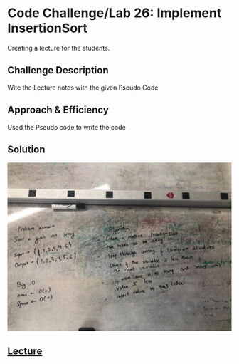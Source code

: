 # Code Challenge/Lab 26: Implement InsertionSort
Creating a lecture for the students.

## Challenge Description
Wite the Lecture notes with the given Pseudo Code

## Approach & Efficiency
Used the Pseudo code to write the code

## Solution
![Whiteboard](images/whiteboard.jpeg) <br/>

## [Lecture](lectureReadme/lecture.md)
